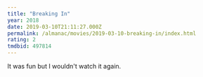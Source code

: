```yaml
---
title: "Breaking In"
year: 2018
date: 2019-03-10T21:11:27.000Z
permalink: /almanac/movies/2019-03-10-breaking-in/index.html
rating: 2
tmdbid: 497814
---
```


It was fun but I wouldn't watch it again.
